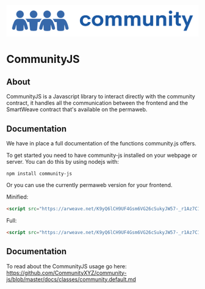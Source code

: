 ![Community](https://raw.githubusercontent.com/CommunityXYZ/website/master/src/assets/images/logo.svg)
# CommunityJS

## About
CommunityJS is a Javascript library to interact directly with the community contract, it handles all the communication between the frontend and the SmartWeave contract that's available on the permaweb.

## Documentation
We have in place a full documentation of the functions community.js offers.

To get started you need to have community-js installed on your webpage or server. You can do this by using nodejs with:
```
npm install community-js
```

Or you can use the currently permaweb version for your frontend.

Minified:
```html
<script src="https://arweave.net/K9yQ6lCH9UF4Gsm6VG26cSukyJW57-_r1Az7C1mg-1E/community.min.js"></script>
```
Full:
```html
<script src="https://arweave.net/K9yQ6lCH9UF4Gsm6VG26cSukyJW57-_r1Az7C1mg-1E/community.js"></script>
```

## Documentation
To read about the CommunityJS usage go here: https://github.com/CommunityXYZ/community-js/blob/master/docs/classes/community.default.md
